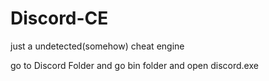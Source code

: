 # Discord-CE
just a undetected(somehow) cheat engine


go to Discord Folder and go bin folder and open discord.exe 
